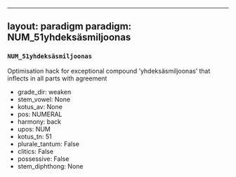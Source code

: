 
---
layout: paradigm
paradigm: NUM_51yhdeksäsmiljoonas
---
### ` NUM_51yhdeksäsmiljoonas `

Optimisation hack for exceptional compound ’yhdeksäsmiljoonas’ that inflects in all parts with agreement
* grade_dir: weaken
* stem_vowel: None
* kotus_av: None
* pos: NUMERAL
* harmony: back
* upos: NUM
* kotus_tn: 51
* plurale_tantum: False
* clitics: False
* possessive: False
* stem_diphthong: None
